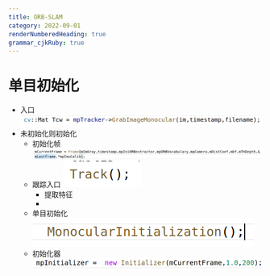 ```yaml
---
title: ORB-SLAM
category: 2022-09-01
renderNumberedHeading: true
grammar_cjkRuby: true
---
```



# 单目初始化
- 入口
![![enter description here](./images/1662027631371.png)](./images/1662027724145.png)
- 未初始化则初始化
	- 初始化帧
	![](./images/1662027621081.png)
	- 跟踪入口
	![enter description here](./images/1662027759223.png)
		- 提取特征
		- 
	- 单目初始化
	  ![enter description here](./images/1662027824693.png)
	- 初始化器
	  ![enter description here](./images/1662035242010.png)
	 

